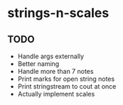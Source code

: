 # strings-n-scales

## TODO

- Handle args externally
- Better naming
- Handle more than 7 notes
- Print marks for open string notes
- Print stringstream to cout at once
- Actually implement scales
